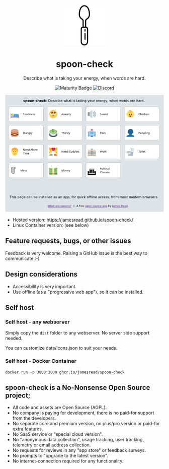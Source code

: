 <div align = "center">
  <img alt = "project logo" src = "logo.png" width = "128" />
  <h1>spoon-check</h1>

Describe what is taking your energy, when words are hard.

![Maturity Badge](https://img.shields.io/badge/maturity-Production-brightgreen)
[![Discord](https://img.shields.io/discord/846737624960860180?label=Discord%20Server)](https://discord.gg/jhYWWpNJ3v)

</div>

![Screenshot](screenshot.png)

* Hosted version: https://jamesread.github.io/spoon-check/
* Linux Container version: (see below)

## Feature requests, bugs, or other issues

Feedback is very welcome. Raising a GitHub issue is the best way to communicate :-)

## Design considerations

* Accessibility is very important.
* Use offline (as a "progressive web app"), so it can be installed.

## Self host

### Self host - any webserver

Simply copy the `dist` folder to any webserver. No server side support needed.

You can customize data/icons.json to suit your needs.

### Self host - Docker Container

```
docker run -p 3000:3000 ghcr.io/jamesread/spoon-check
```

## **spoon-check is a No-Nonsense Open Source project;**

- All code and assets are Open Source (AGPL).
- No company is paying for development, there is no paid-for support from the developers.
- No separate core and premium version, no plus/pro version or paid-for extra features.
- No SaaS service or "special cloud version".
- No "anonymous data collection", usage tracking, user tracking, telemetry or email address collection.
- No requests for reviews in any "app store" or feedback surveys.
- No prompts to "upgrade to the latest version".
- No internet-connection required for any functionality.
